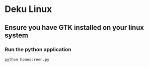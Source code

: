 # Deku Linux

## Ensure you have GTK installed on your linux system
### Run the python application
`python homescreen.py`

